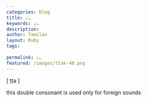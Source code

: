 ```yaml
---
categories: blog
title: ட்ட
keywords: ட்ட
description: 
author: Tamilan
layout: Ruby
tags: 
 
permalink: ட்ட
featured: /images/ttak-48.png
---
```

  
[ ṭṭa ]  
  
this double consonant is used only for foreign sounds